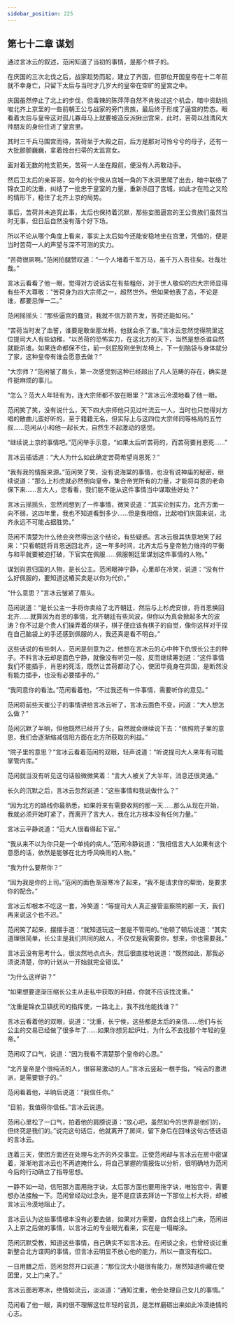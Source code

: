 ```yaml
---
sidebar_position: 225
---
```


## 第七十二章 **谋划**

通过言冰云的叙述，范闲知道了当初的事情，是那个样子的。

在庆国的三次北伐之后，战家趁势而起，建立了齐国，但那位开国皇帝在十二年前就不幸身亡，只留下太后与当时才几岁大的皇帝在空旷的皇宫之中。

庆国虽然停止了北上的步伐，但毒辣的陈萍萍自然不肯放过这个机会，暗中资助挑唆北齐上京里的一些前朝王公与战家的旁门贵族，最后终于形成了逼宫的势态。眼看着太后与皇帝这对孤儿寡母马上就要被造反派揪出宫来，此时，苦荷以战清风大帅朋友的身份住进了皇宫里。

其时三千兵马围宫而待，苦荷坐于大殿之前，后方是那对可怜兮兮的母子，还有一大批颤颤巍巍，拿着烛台扫帚的太监宫女。

面对着无数的枪支箭矢，苦荷一人坐在殿前，便没有人再敢动手。

然后卫太后的亲哥哥，如今的长宁侯从宫城一角的下水洞里爬了出去，暗中联络了锦衣卫的沈重，纠结了一批忠于皇室的力量，重新杀回了宫城，如此才在险之又险的情形下，稳住了北齐上京的局势。

事后，苦荷并未追究此事，太后也保持着沉默，那些妄图逼宫的王公贵族们虽然当时无事，但日后自然没有落个好下场。

所以不论从哪个角度上看来，事实上太后如今还能安稳地坐在宫里，凭借的，便是当时苦荷一人的声望与深不可测的实力。

“苦荷很屌啊。”范闲拍腿赞叹道：“一个人堵着千军万马，虽千万人吾往矣。壮哉壮哉。”

言冰云看看了他一眼，觉得对方说话实在有些粗俗，对于世人敬仰的四大宗师显得有些不大尊敬：“苦荷身为四大宗师之一，超然世外。但如果他表了态，不论是谁，都要忌惮一二。”

范闲摇摇头：“那些逼宫的蠢货，我就不信万箭齐发，苦荷还能如何。”

“苦荷当时发了血誓，谁要是敢坐那龙椅，他就会杀了谁。”言冰云忽然觉得院里这位提司大人有些幼稚，“以苦荷的恐怖实力，在这北方的天下，当然是想杀谁自然就能杀谁。如果连命都保不住，前一刻屁股刚坐到龙椅上，下一刻脑袋与身体就分了家，这种皇帝有谁会愿意去做？”

“大宗师？”范闲皱了眉头，第一次感觉到这种已经超出了凡人范畴的存在，确实是件挺麻烦的事儿。

“怎么？范大人年轻有为，连大宗师都不放在眼里？”言冰云冷漠地看了他一眼。

范闲笑了笑，没有说什么，天下四大宗师他只见过叶流云一人，当时也只觉得对方唱的散曲儿蛮好听的，至于籍籍无名，但实际上与这四位大宗师同等格局的五竹叔……范闲从小和他一起长大，自然生不起激动的感觉。

“继续说上京的事情吧。”范闲举手示意，“如果太后听苦荷的，而苦荷要肖恩死……”

言冰云插话道：“大人为什么如此确定苦荷希望肖恩死？”

“我有我的情报来源。”范闲笑了笑，没有说海棠的事情，也没有说神庙的秘密，继续说道：“那么上杉虎就必然倒向皇帝，集合帝党所有的力量，才能将肖恩的老命保下来……言大人，您看看，我们能不能从这件事情当中谋取些好处？”

言冰云摇摇头，忽然间想到了一件事情，微笑说道：“其实论到实力，北齐方面一向不弱，这四年里，我也不知道看到多少……但是我相信，比起咱们庆国来说，北齐永远不可能占据胜势。”

范闲不清楚为什么他会突然得出这个结论，有些疑惑。言冰云极其快意地笑了起来：“只看朝廷将肖恩送回北齐，这一年多时间，北齐太后与皇帝勉力维持的平衡与和平就要被迫打破，下官实在佩服……佩服朝廷里谋划这件事情的人物。”

谋划肖恩归国的人物，是长公主。范闲眼神宁静，心里却在冷笑，说道：“没有什么好佩服的，要知道这樁买卖是以你为代价。”

“什么意思？”言冰云皱紧了眉头。

范闲说道：“是长公主一手将你卖给了北齐朝廷，然后与上杉虎安排，将肖恩换回北齐……就算因为肖恩的事情，北齐朝廷有些风波，但你以为真会掀起多大的波涛？你不过是个贵人们操弄着的棋子，棋子便应该有棋子的自觉，像你这样对于捏在自己脑袋上的手还感到佩服的人，我还真是看不明白。”

这些话说的有些刺人，范闲是刻意为之，他想在言冰云的心中种下仇恨长公主的种子。不料言冰云却是面色宁静，就像没有听见一般，反而继续筹划道：“这件事情我们不能插手，肖恩的死活，既然让苦荷都动了心，使团毕竟身在异国，是断然没有能力插手，也没有必要插手的。”

“我同意你的看法。”范闲看着他，“不过我还有一件事情，需要听你的意见。”

范闲将前些天崔公子的事情讲给言冰云听了，言冰云面色不变，问道：“大人想怎么做？”

范闲沉默了半晌，但他既然已经开了头，自然就会继续说下去：“依照院子里的意思，我们会逐渐缩减信阳方面在北方所获取的利益。”

“院子里的意思？”言冰云看着范闲的双眼，轻声说道：“听说提司大人来年有可能掌管内库。”

范闲就当没有听见这句话般微微笑着：“言大人被关了大半年，消息还很灵通。”

长久的沉默之后，言冰云忽然说道：“这些事情和我说做什么？”

“因为北方的路线你最熟悉，如果将来有需要收网的那一天……那么从现在开始，我就必须开始盯紧了，而离开了言大人，我在北方根本没有任何力量。”

言冰云平静说道：“范大人很看得起下官。”

“我从来不以为你只是一个单纯的病人。”范闲冷静说道：“我相信言大人如果有这个意愿的话，依然是能够在北方呼风唤雨的人物。”

“我为什么要帮你？”

“因为我是你的上司。”范闲的面色渐渐寒冷了起来，“我不是请求你的帮助，是要求你的配合。”

言冰云却根本不吃这一套，冷笑道：“等提司大人真正接管监察院的那一天，我们再来说这个也不迟。”

范闲笑了起来，摆摆手道：“就知道玩这一套是不管用的。”他顿了顿后说道：“其实道理很简单，长公主是我们共同的敌人，不仅仅是我需要你，想来，你也需要我。”

言冰云没有思考什么，很淡然地点点头，然后很直接地说道：“既然如此，那我必须说清楚，你的计划从一开始就完全错误。”

“为什么这样讲？”

“如果想要逐渐压缩长公主从走私中获取的利益，你就不应该找沈重。”

“沈重是锦衣卫镇抚司的指挥使，一路北上，我不找他能找谁？”

言冰云看着他的双眼，说道：“沈重，长宁侯，这些都是太后的亲信……他们与长公主的交易已经做了很多年了……如果你想另起炉灶，为什么不去找那个年轻的皇帝。”

范闲叹了口气，说道：“因为我看不清楚那个皇帝的心思。”

“北齐皇帝是个很纯洁的人，很容易激动的人。”言冰云竖起一根手指，“纯洁的激进派，是需要银子的。”

范闲看着他，半晌后说道：“我信任你。”

“目前，我值得你信任。”言冰云说道。

范闲心里松了一口气，拍着他的肩膀说道：“放心吧，虽然如今的世界是他们的，但终究是我们的。”说完这句话后，他就离开了房间，留下身后在回味这句古怪话语的言冰云。

连着三天，使团方面还在处理与北齐的外交事宜。正使范闲却与言冰云在房中密谋着，渐渐地言冰云也不再遮掩什么，将自己掌握的情报佐以分析，很明确地为范闲今后的行动确立了指导思想。

一静不如一动，信阳那方面用拖字诀，太后那方面也要用拖字诀，唯独宫中，需要想办法接触一下。范闲曾经动过念头，是不是应该去拜访一下那位上杉大将，却被言冰云冷漠地阻止了。

言冰云认为这些事情根本没有必要去做，如果对方需要，自然会找上门来，范闲进入上京之后做的事情，以言冰云的专业眼光看来，实在是一塌糊涂。

范闲沉默受教，知道这些事情，自己确实不如言冰云。在闲谈之余，也曾经谈过重新整合北方谍网的事情，但言冰云明显不放心他的能力，所以一直没有松口。

一日用膳之后，范闲忽然开口说道：“那位沈大小姐很有能力，居然知道你藏在使团里，又上门来了。”

言冰云面若寒冰，绝情如流云，淡淡道：“通知沈重，他会处理自己女儿的事情。”

范闲看了他一眼，真的很不理解这位年轻的官员，是怎样磨砺出来如此冷漠绝情的心志。


